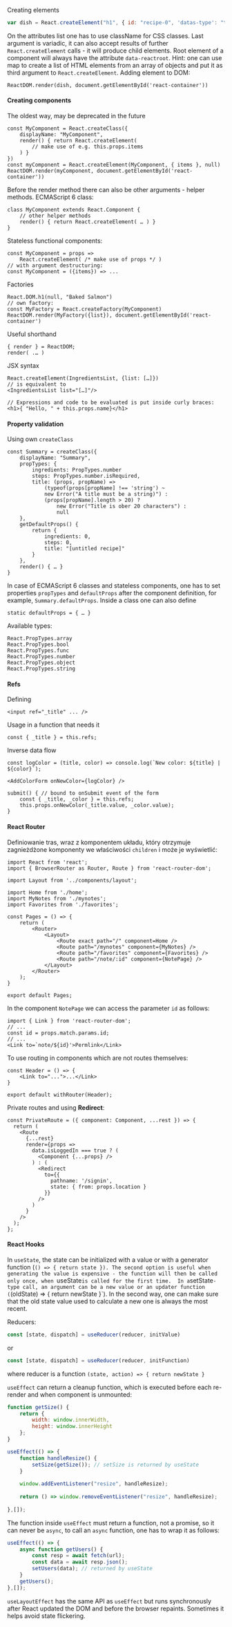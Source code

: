 Creating elements
```jsx
var dish = React.createElement("h1", { id: "recipe-0", 'datas-type': "title" }, "Baked Salmon");
```
On the attributes list one has to use className for CSS classes. Last argument is variadic, it can also accept results of further `React.createElement` calls - it will produce child elements. Root element of a component will always have the attribute `data-reactroot`. Hint: one can use map to create a list of HTML elements from an array of objects and put it as third argument to `React.createElement`. Adding element to DOM:
```JSX
ReactDOM.render(dish, document.getElementById('react-container'))
```
#### Creating components
The oldest way, may be deprecated in the future
```JSX
const MyComponent = React.createClass({  
    displayName: "MyComponent",  
    render() { return React.createElement(  
        // make use of e.g. this.props.items  
    ) }  
})  
const myComponent = React.createElement(MyComponent, { items }, null)  
ReactDOM.render(myComponent, document.getElementById('react-container'))
```
Before the render method there can also be other arguments - helper methods.
ECMAScript 6 class:
```JSX
class MyComponent extends React.Component {  
    // other helper methods  
    render() { return React.createElement( … ) }  
}
```
Stateless functional components:
```JSX
const MyComponent = props =>  
    React.createElement( /* make use of props */ )  
// with argument destructuring:  
const MyComponent = ({items}) => ...
```
Factories
```JSX
React.DOM.h1(null, "Baked Salmon")  
// own factory:  
const MyFactory = React.createFactory(MyComponent)  
ReactDOM.render(MyFactory({list}), document.getElementById('react-container')
```
Useful shorthand
```JSX
{ render } = ReactDOM;  
render( .… )
```
JSX syntax
```JSX
React.createElement(IngredientsList, {list: […]}) 
// is equivalent to 
<IngredientsList list="[…]"/>

// Expressions and code to be evaluated is put inside curly braces:  
<h1>{ "Hello, " + this.props.name}</h1>
```
#### Property validation
Using own `createClass`
```JSX
const Summary = createClass({  
    displayName: "Summary",  
    propTypes: {  
        ingredients: PropTypes.number  
        steps: PropTypes.number.isRequired,  
        title: (props, propName) =>  
            (typeof(props[propName] !== 'string') ~  
            new Error("A title must be a string)") :  
            (props[propName].length > 20) ?  
                new Error("Title is ober 20 characters") :  
                null  
    },  
    getDefaultProps() {  
        return {  
            ingredients: 0,  
            steps: 0,  
            title: "[untitled recipe]"  
        }  
    },  
    render() { … }  
}
```
In case of ECMAScript 6 classes and stateless components, one has to set properties `propTypes` and `defaultProps` after the component definition, for example, `Summary.defaultProps`. Inside a class one can also define
```JSX
static defaultProps = { … }
```
Available types:
```JSX
React.PropTypes.array
React.PropTypes.bool
React.PropTypes.func
React.PropTypes.number
React.PropTypes.object
React.PropTypes.string
```
#### Refs
Defining
```JSX
<input ref="_title" ... />
```
Usage in a function that needs it
```JSX
const { _title } = this.refs;
```
Inverse data flow
```JSX
const logColor = (title, color) => console.log(`New color: ${title} | ${color}`);

<AddColorForm onNewColor={logColor} />

submit() { // bound to onSubmit event of the form
	const { _title, _color } = this.refs;
	this.props.onNewColor(_title.value, _color.value);
}
```
#### React Router
Definiowanie tras, wraz z komponentem układu, który otrzymuje zagnieżdżone komponenty we właściwości `children` i może je wyświetlić:
```JSX
import React from 'react';
import { BrowserRouter as Router, Route } from 'react-router-dom';

import Layout from '../components/layout';

import Home from './home';
import MyNotes from './mynotes';
import Favorites from './favorites';

const Pages = () => {
	return (
		<Router>
			<Layout>
				<Route exact path="/" component=Home />
				<Route path="/mynotes" component={MyNotes} />
				<Route path="/favorites" component={Favorites} />			
				<Route path="/note/:id" component={NotePage} />
			</Layout>
		</Router>
	);
}

export default Pages;
```
In the component `NotePage` we can access the parameter `id` as follows:
```JSX
import { Link } from 'react-router-dom';
// ...
const id = props.match.params.id;
// ...
<Link to=`note/${id}'>Permlink</Link>
```
To use routing in components which are not routes themselves:
```JSX
const Header = () => {
	<Link to="...">...</Link>
}

export default withRouter(Header);
```
Private routes and using **Redirect**:
```JSX
const PrivateRoute = ({ component: Component, ...rest }) => {
  return (
    <Route
      {...rest}
      render={props =>
        data.isLoggedIn === true ? (
          <Component {...props} />
        ) : (
          <Redirect
            to={{
              pathname: '/signin',
              state: { from: props.location }
            }}
          />
        )
      }
    />
  );
};
```
#### React Hooks
In `useState`, the state can be initialized with a value or with a generator function (`() => { return state }). The second option is useful when generating the value is expensive - the function will then be called only once, when `useState` is called for the first time. 
In a `setState`-type call, an argument can be a new value or an updater function (`(oldState) => { return newState }`). In the second way, one can make sure that the old state value used to calculate a new one is always the most recent.

Reducers:
```js
const [state, dispatch] = useReducer(reducer, initValue)
```
or
```js
const [state, dispatch] = useReducer(reducer, initFunction)
```
where reducer is a function `(state, action) => { return newState }`

`useEffect` can return a cleanup function, which is executed before each re-render and when component is unmounted:
```js
function getSize() {
	return {
		width: window.innerWidth,
		height: window.innerHeight
	};
}

useEffect(() => {
	function handleResize() {
		setSize(getSize()); // setSize is returned by useState
	}
	
	window.addEventListener("resize", handleResize);
	
	return () => window.removeEventListener("resize", handleResize);
	
},[]);
```
The function inside `useEffect` must return a function, not a promise, so it can never be `async`, to call an `async` function, one has to wrap it as follows:
```js
useEffect(() => {
	async function getUsers() {
		const resp = await fetch(url);
		const data = await resp.json();
		setUsers(data); // returned by useState
	}
	getUsers();
},[]);
```

`useLayoutEffect` has the same API as `useEffect` but runs synchronously after React updated the DOM and before the browser repaints. Sometimes it helps avoid state flickering.

